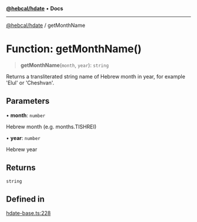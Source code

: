 [**@hebcal/hdate**](../README.md) • **Docs**

***

[@hebcal/hdate](../globals.md) / getMonthName

# Function: getMonthName()

> **getMonthName**(`month`, `year`): `string`

Returns a transliterated string name of Hebrew month in year,
for example 'Elul' or 'Cheshvan'.

## Parameters

• **month**: `number`

Hebrew month (e.g. months.TISHREI)

• **year**: `number`

Hebrew year

## Returns

`string`

## Defined in

[hdate-base.ts:228](https://github.com/hebcal/hdate-js/blob/285f3b584b6b2fae587a29ebff92389be73806cb/src/hdate-base.ts#L228)
